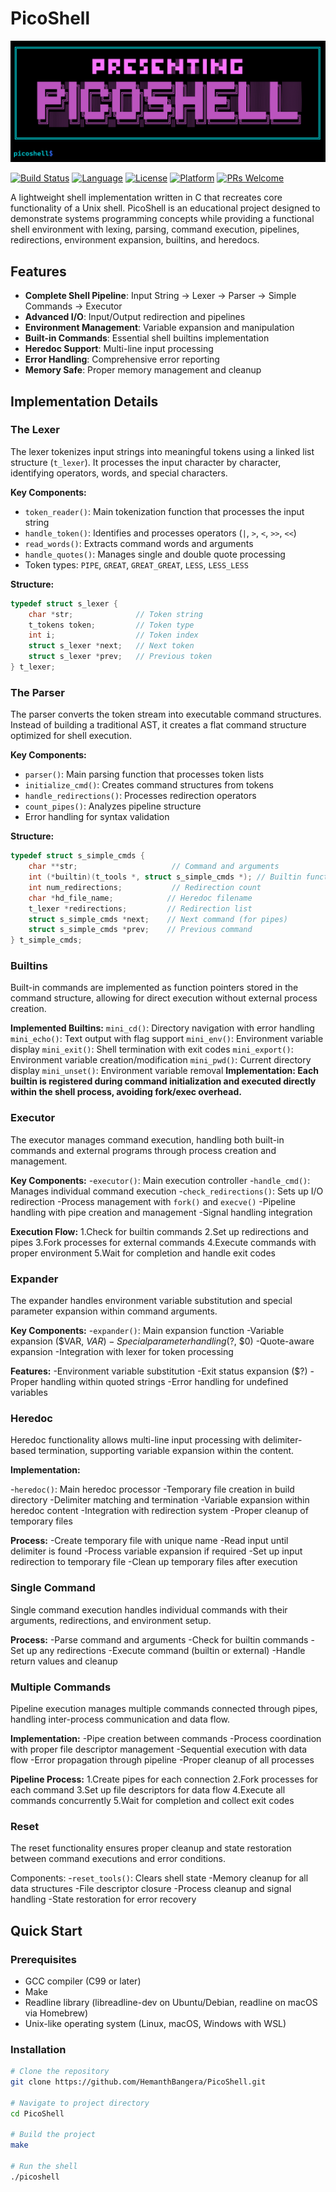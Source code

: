 # PicoShell

![PicoShell Banner](src/assets/image.png)

[![Build Status](https://img.shields.io/badge/build-passing-brightgreen.svg)](https://github.com/HemanthBangera/PicoShell)
[![Language](https://img.shields.io/badge/language-C-blue.svg)](https://github.com/HemanthBangera/PicoShell)
[![License](https://img.shields.io/badge/license-MIT-green.svg)](LICENSE)
[![Platform](https://img.shields.io/badge/platform-Linux%20%7C%20macOS-lightgrey.svg)](https://github.com/HemanthBangera/PicoShell)
[![PRs Welcome](https://img.shields.io/badge/PRs-welcome-brightgreen.svg)](https://github.com/HemanthBangera/PicoShell/pulls)

A lightweight shell implementation written in C that recreates core functionality of a Unix shell. PicoShell is an educational project designed to demonstrate systems programming concepts while providing a functional shell environment with lexing, parsing, command execution, pipelines, redirections, environment expansion, builtins, and heredocs.

## Features

- **Complete Shell Pipeline**: Input String → Lexer → Parser → Simple Commands → Executor
- **Advanced I/O**: Input/Output redirection and pipelines
- **Environment Management**: Variable expansion and manipulation
- **Built-in Commands**: Essential shell builtins implementation
- **Heredoc Support**: Multi-line input processing
- **Error Handling**: Comprehensive error reporting
- **Memory Safe**: Proper memory management and cleanup

## Implementation Details

### The Lexer
The lexer tokenizes input strings into meaningful tokens using a linked list structure (`t_lexer`). It processes the input character by character, identifying operators, words, and special characters.

**Key Components:**
- `token_reader()`: Main tokenization function that processes the input string
- `handle_token()`: Identifies and processes operators (`|`, `>`, `<`, `>>`, `<<`)
- `read_words()`: Extracts command words and arguments
- `handle_quotes()`: Manages single and double quote processing
- Token types: `PIPE`, `GREAT`, `GREAT_GREAT`, `LESS`, `LESS_LESS`

**Structure:**
```c
typedef struct s_lexer {
    char *str;              // Token string
    t_tokens token;         // Token type
    int i;                  // Token index
    struct s_lexer *next;   // Next token
    struct s_lexer *prev;   // Previous token
} t_lexer;
```

###  The Parser
The parser converts the token stream into executable command structures. Instead of building a traditional AST, it creates a flat command structure optimized for shell execution.

**Key Components:**
- `parser()`: Main parsing function that processes token lists
- `initialize_cmd()`: Creates command structures from tokens
- `handle_redirections()`: Processes redirection operators
- `count_pipes()`: Analyzes pipeline structure
- Error handling for syntax validation
  
**Structure:**
```c
typedef struct s_simple_cmds {
    char **str;                     // Command and arguments
    int (*builtin)(t_tools *, struct s_simple_cmds *); // Builtin function pointer
    int num_redirections;           // Redirection count
    char *hd_file_name;            // Heredoc filename
    t_lexer *redirections;         // Redirection list
    struct s_simple_cmds *next;    // Next command (for pipes)
    struct s_simple_cmds *prev;    // Previous command
} t_simple_cmds;
```

### Builtins
Built-in commands are implemented as function pointers stored in the command structure, allowing for direct execution without external process creation.

**Implemented Builtins:**
`mini_cd()`: Directory navigation with error handling
`mini_echo()`: Text output with flag support
`mini_env()`: Environment variable display
`mini_exit()`: Shell termination with exit codes
`mini_export()`: Environment variable creation/modification
`mini_pwd()`: Current directory display
`mini_unset()`: Environment variable removal
**Implementation: Each builtin is registered during command initialization and executed directly within the shell process, avoiding fork/exec overhead.**

### Executor
The executor manages command execution, handling both built-in commands and external programs through process creation and management.

**Key Components:**
-`executor()`: Main execution controller
-`handle_cmd()`: Manages individual command execution
-`check_redirections()`: Sets up I/O redirection
-Process management with `fork()` and `execve()`
-Pipeline handling with pipe creation and management
-Signal handling integration

**Execution Flow:**
1.Check for builtin commands
2.Set up redirections and pipes
3.Fork processes for external commands
4.Execute commands with proper environment
5.Wait for completion and handle exit codes

### Expander
The expander handles environment variable substitution and special parameter expansion within command arguments.

**Key Components:**
-`expander()`: Main expansion function
-Variable expansion ($VAR, ${VAR})
-Special parameter handling ($?, $0)
-Quote-aware expansion
-Integration with lexer for token processing

**Features:**
-Environment variable substitution
-Exit status expansion ($?)
-Proper handling within quoted strings
-Error handling for undefined variables

###  Heredoc
Heredoc functionality allows multi-line input processing with delimiter-based termination, supporting variable expansion within the content.

**Implementation:**

-`heredoc()`: Main heredoc processor
-Temporary file creation in build directory
-Delimiter matching and termination
-Variable expansion within heredoc content
-Integration with redirection system
-Proper cleanup of temporary files

**Process:**
-Create temporary file with unique name
-Read input until delimiter is found
-Process variable expansion if required
-Set up input redirection to temporary file
-Clean up temporary files after execution

### Single Command
Single command execution handles individual commands with their arguments, redirections, and environment setup.

**Process:**
-Parse command and arguments
-Check for builtin commands
-Set up any redirections
-Execute command (builtin or external)
-Handle return values and cleanup

### Multiple Commands
Pipeline execution manages multiple commands connected through pipes, handling inter-process communication and data flow.

**Implementation:**
-Pipe creation between commands
-Process coordination with proper file descriptor management
-Sequential execution with data flow
-Error propagation through pipeline
-Proper cleanup of all processes

**Pipeline Process:**
1.Create pipes for each connection
2.Fork processes for each command
3.Set up file descriptors for data flow
4.Execute all commands concurrently
5.Wait for completion and collect exit codes

### Reset
The reset functionality ensures proper cleanup and state restoration between command executions and error conditions.

Components:
-`reset_tools()`: Clears shell state
-Memory cleanup for all data structures
-File descriptor closure
-Process cleanup and signal handling
-State restoration for error recovery

## Quick Start

### Prerequisites
- GCC compiler (C99 or later)
- Make
- Readline library (libreadline-dev on Ubuntu/Debian, readline on macOS via Homebrew)
- Unix-like operating system (Linux, macOS, Windows with WSL)

### Installation

```bash
# Clone the repository
git clone https://github.com/HemanthBangera/PicoShell.git

# Navigate to project directory
cd PicoShell

# Build the project
make

# Run the shell
./picoshell
```
